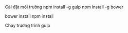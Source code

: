 Cài đặt môi trường
npm install -g gulp
npm install -g bower

bower install
npm install

Chạy trương trình
gulp